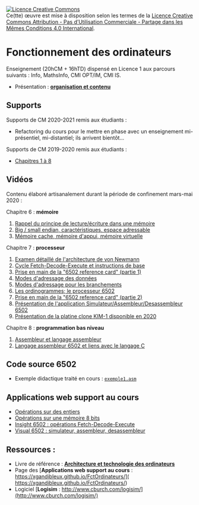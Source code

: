 <a rel="license" href="http://creativecommons.org/licenses/by-nc-sa/4.0/"><img alt="Licence Creative Commons" style="border-width:0" src="https://i.creativecommons.org/l/by-nc-sa/4.0/88x31.png" /></a><br />Ce(tte) œuvre est mise à disposition selon les termes de la <a rel="license" href="http://creativecommons.org/licenses/by-nc-sa/4.0/">Licence Creative Commons Attribution - Pas d’Utilisation Commerciale - Partage dans les Mêmes Conditions 4.0 International</a>.


# Fonctionnement des ordinateurs
Enseignement (20hCM + 16hTD) dispensé en Licence 1 aux parcours suivants : Info, MathsInfo, CMI OPT/IM, CMI IS.
- Présentation : [**organisation et contenu**](../master/supportsCM/FctOI-0-organisationContenu.pdf)

## Supports
Supports de CM 2020-2021 remis aux étudiants :

- Refactoring du cours pour le mettre en phase avec un enseignement mi-présentiel, mi-distantiel; ils arrivent bientôt...

Supports de CM 2019-2020 remis aux étudiants :

- [Chapitres 1 à 8](../master/supportsCM/)


## Vidéos
Contenu élaboré artisanalement durant la période de confinement mars-mai 2020 :

Chapitre 6 : **mémoire**
1. [Rappel du principe de lecture/écriture dans une mémoire](https://mediaserver.univ-nantes.fr/videos/l1-cm-x12i020-video-1/)
2. [Big / small endian, caractéristiques, espace adressable](https://mediaserver.univ-nantes.fr/videos/l1-cm-x12i020-video-2/)
3. [Mémoire cache, mémoire d'appui, mémoire virtuelle](https://mediaserver.univ-nantes.fr/videos/l1-cm-x12i020-video-3/)

Chapitre 7 : **processeur**
1. [Examen détaillé de l'architecture de von Newmann](https://mediaserver.univ-nantes.fr/videos/l1-cm-x12i020-video-4/)
2. [Cycle Fetch-Decode-Execute et instructions de base](https://mediaserver.univ-nantes.fr/videos/l1-cm-x12i020-video-5/)
3. [Prise en main de la "6502 reference card" (partie 1)](https://mediaserver.univ-nantes.fr/videos/l1-cm-x12i020-video-6/)
4. [Modes d'adressage des données](https://mediaserver.univ-nantes.fr/videos/l1-cm-x12i020-video-7/)
5. [Modes d'adressage pour les branchements](https://mediaserver.univ-nantes.fr/videos/l1-cm-x12i020-video-8/)
6. [Les ordinogrammes; le processeur 6502](https://mediaserver.univ-nantes.fr/videos/l1-cm-x12i020-video-9/)
7. [Prise en main de la "6502 reference card" (partie 2)](https://mediaserver.univ-nantes.fr/videos/l1-cm-x12i020-video-10/)
8. [Présentation de l'application Simulateur/Assembleur/Desassembleur 6502](https://mediaserver.univ-nantes.fr/videos/l1-cm-x12i020-video-11/)
9. [Présentation de la platine clone KIM-1 disponible en 2020](https://mediaserver.univ-nantes.fr/videos/l1-cm-x12i020-video-12/)

Chapitre 8 : **programmation bas niveau**
1. [Assembleur et langage assembleur](https://mediaserver.univ-nantes.fr/videos/l1-cm-x12i020-video-13/)
2. [Langage assembleur 6502 et liens avec le langage C](https://mediaserver.univ-nantes.fr/videos/l1-cm-x12i020-video-14/)

## Code source 6502
-  Exemple didactique traité en cours : [`exemple1.asm`](https://github.com/xgandibleux/FctOrdinateurs/blob/master/codeSource/exemple1.asm)

## Applications web support au cours
- [Opérations sur des entiers](https://github.com/xgandibleux/FctOrdinateurs/blob/gh-pages/index.md#appEntiers)
- [Opérations sur une mémoire 8 bits](https://github.com/xgandibleux/FctOrdinateurs/blob/gh-pages/index.md#appMemoire)
- [Insight 6502 : opérations Fetch-Decode-Execute](https://github.com/xgandibleux/FctOrdinateurs/blob/gh-pages/index.md#appInsight6502)
- [Visual 6502 : simulateur, assembleur, desassembleur](https://github.com/xgandibleux/FctOrdinateurs/blob/gh-pages/index.md#appVisual6502)

## Ressources : 
- Livre de référence : [**Architecture et technologie des ordinateurs**](https://nantilus.univ-nantes.fr/vufind/Record/PPN230056938)
- Page des [**Applications web support au cours** :  https://xgandibleux.github.io/FctOrdinateurs/]( https://xgandibleux.github.io/FctOrdinateurs/)
- Logiciel [**Logisim** : http://www.cburch.com/logisim/](http://www.cburch.com/logisim/)
